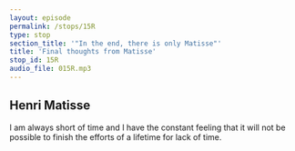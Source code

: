 ```yaml
---
layout: episode
permalink: /stops/15R
type: stop
section_title: '"In the end, there is only Matisse"'
title: 'Final thoughts from Matisse'
stop_id: 15R
audio_file: 015R.mp3
---
```


## Henri Matisse

I am always short of time and I have the constant feeling that it will not be possible to finish the efforts of a lifetime for lack of time.
